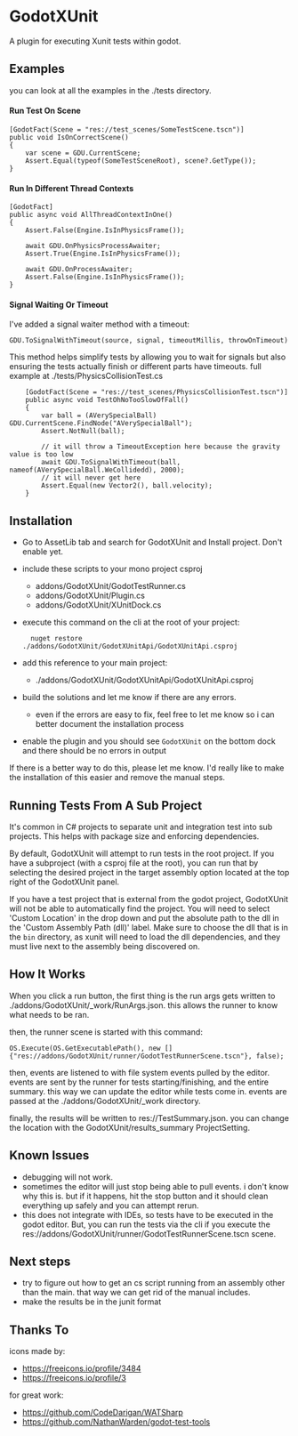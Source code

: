 # GodotXUnit

A plugin for executing Xunit tests within godot.

## Examples

you can look at all the examples in the ./tests directory.

#### Run Test On Scene

    [GodotFact(Scene = "res://test_scenes/SomeTestScene.tscn")]
    public void IsOnCorrectScene()
    {
        var scene = GDU.CurrentScene;
        Assert.Equal(typeof(SomeTestSceneRoot), scene?.GetType());
    }
 
#### Run In Different Thread Contexts

    [GodotFact]
    public async void AllThreadContextInOne()
    {
        Assert.False(Engine.IsInPhysicsFrame());

        await GDU.OnPhysicsProcessAwaiter;
        Assert.True(Engine.IsInPhysicsFrame());

        await GDU.OnProcessAwaiter;
        Assert.False(Engine.IsInPhysicsFrame());
    }
    
#### Signal Waiting Or Timeout

I've added a signal waiter method with a timeout:

    GDU.ToSignalWithTimeout(source, signal, timeoutMillis, throwOnTimeout)
    
This method helps simplify tests by allowing you to wait for signals
but also ensuring the tests actually finish or different parts have
timeouts. full example at ./tests/PhysicsCollisionTest.cs

        [GodotFact(Scene = "res://test_scenes/PhysicsCollisionTest.tscn")]
        public async void TestOhNoTooSlowOfFall()
        {
            var ball = (AVerySpecialBall) GDU.CurrentScene.FindNode("AVerySpecialBall");
            Assert.NotNull(ball);

            // it will throw a TimeoutException here because the gravity value is too low
            await GDU.ToSignalWithTimeout(ball, nameof(AVerySpecialBall.WeCollidedd), 2000);
            // it will never get here
            Assert.Equal(new Vector2(), ball.velocity);
        }

## Installation

* Go to AssetLib tab and search for GodotXUnit and Install project. Don't enable yet.
* include these scripts to your mono project csproj
    * addons/GodotXUnit/GodotTestRunner.cs
    * addons/GodotXUnit/Plugin.cs
    * addons/GodotXUnit/XUnitDock.cs
* execute this command on the cli at the root of your project:

        nuget restore ./addons/GodotXUnit/GodotXUnitApi/GodotXUnitApi.csproj

* add this reference to your main project:
    * ./addons/GodotXUnit/GodotXUnitApi/GodotXUnitApi.csproj
* build the solutions and let me know if there are any errors.
    * even if the errors are easy to fix, feel free to let me know so i can better
      document the installation process
* enable the plugin and you should see `GodotXUnit` on the bottom dock
  and there should be no errors in output


If there is a better way to do this, please let me know. I'd really like
to make the installation of this easier and remove the manual steps.

## Running Tests From A Sub Project

It's common in C# projects to separate unit and integration test into
sub projects. This helps with package size and enforcing dependencies.

By default, GodotXUnit will attempt to run tests in the root project.
If you have a subproject (with a csproj file at the root), you can
run that by selecting the desired project in the target assembly option
located at the top right of the GodotXUnit panel.

If you have a test project that is external from the godot project,
GodotXUnit will not be able to automatically find the project. You will
need to select 'Custom Location' in the drop down and put the absolute
path to the dll in the 'Custom Assembly Path (dll)' label. Make sure to
choose the dll that is in the `bin` directory, as xunit will need to
load the dll dependencies, and they must live next to the assembly being
discovered on.

## How It Works

When you click a run button, the first thing is the run args gets written
to ./addons/GodotXUnit/_work/RunArgs.json. this allows the runner to
know what needs to be ran. 

then, the runner scene is started with this command: 

`OS.Execute(OS.GetExecutablePath(), new [] {"res://addons/GodotXUnit/runner/GodotTestRunnerScene.tscn"}, false);`

then, events are listened to with file system events pulled by the editor. events
are sent by the runner for tests starting/finishing, and the entire summary.
this way we can update the editor while tests come in. events are passed
at the ./addons/GodotXUnit/_work directory.

finally, the results will be written to res://TestSummary.json. you can change
the location with the GodotXUnit/results_summary ProjectSetting.

## Known Issues

* debugging will not work.
* sometimes the editor will just stop being able to pull events. i don't know
  why this is. but if it happens, hit the stop button and it should clean everything
  up safely and you can attempt rerun.
* this does not integrate with IDEs, so tests have to be executed in the godot editor.
  But, you can run the tests via the cli if you execute the 
  res://addons/GodotXUnit/runner/GodotTestRunnerScene.tscn scene.

## Next steps

* try to figure out how to get an cs script running from an assembly other 
  than the main. that way we can get rid of the manual includes.
* make the results be in the junit format

## Thanks To

icons made by:
- https://freeicons.io/profile/3484
- https://freeicons.io/profile/3

for great work:
* https://github.com/CodeDarigan/WATSharp
* https://github.com/NathanWarden/godot-test-tools
